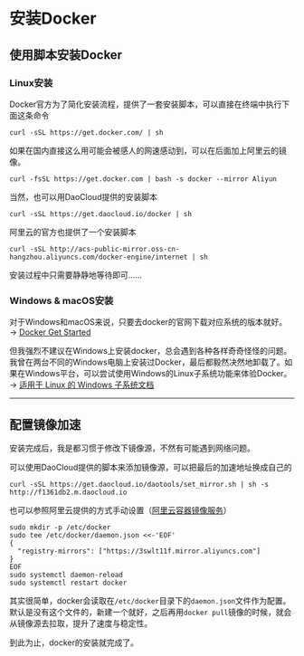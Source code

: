 # 安装Docker

## 使用脚本安装Docker

### Linux安装

Docker官方为了简化安装流程，提供了一套安装脚本，可以直接在终端中执行下面这条命令

```shell
curl -sSL https://get.docker.com/ | sh
```

如果在国内直接这么用可能会被感人的网速感动到，可以在后面加上阿里云的镜像。

```shell
curl -fsSL https://get.docker.com | bash -s docker --mirror Aliyun
```

当然，也可以用DaoCloud提供的安装脚本

```shell
curl -sSL https://get.daocloud.io/docker | sh
```

阿里云的官方也提供了一个安装脚本

```shell
curl -sSL http://acs-public-mirror.oss-cn-hangzhou.aliyuncs.com/docker-engine/internet | sh
```

安装过程中只需要静静地等待即可……

### Windows & macOS安装

对于Windows和macOS来说，只要去docker的官网下载对应系统的版本就好。 → [Docker Get Started](https://www.docker.com/get-started)

但我强烈不建议在Windows上安装docker，总会遇到各种各样奇奇怪怪的问题。我曾在两台不同的Windows电脑上安装过Docker，最后都毅然决然地卸载了。如果在Windows平台，可以尝试使用Windows的Linux子系统功能来体验Docker。 →  [适用于 Linux 的 Windows 子系统文档](https://docs.microsoft.com/zh-cn/windows/wsl/)

------
## 配置镜像加速

安装完成后，我是都习惯于修改下镜像源，不然有可能遇到网络问题。

可以使用DaoCloud提供的脚本来添加镜像源，可以把最后的加速地址换成自己的

```shell
curl -sSL https://get.daocloud.io/daotools/set_mirror.sh | sh -s http://f1361db2.m.daocloud.io
```

也可以参照阿里云提供的方式手动设置（[阿里云容器镜像服务](https://cr.console.aliyun.com/cn-hangzhou/instances/mirrors)）

```shell
sudo mkdir -p /etc/docker
sudo tee /etc/docker/daemon.json <<-'EOF'
{
  "registry-mirrors": ["https://3swlt11f.mirror.aliyuncs.com"]
}
EOF
sudo systemctl daemon-reload
sudo systemctl restart docker
```

其实很简单，docker会读取在`/etc/docker`目录下的`daemon.json`文件作为配置。默认是没有这个文件的，新建一个就好，之后再用`docker pull`镜像的时候，就会从镜像源去拉取，提升了速度与稳定性。

到此为止，docker的安装就完成了。
